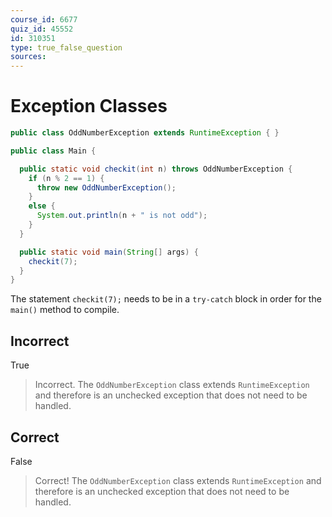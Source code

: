 ```yaml
---
course_id: 6677
quiz_id: 45552
id: 310351
type: true_false_question
sources:
---
```


# Exception Classes

```java
public class OddNumberException extends RuntimeException { }

public class Main {

  public static void checkit(int n) throws OddNumberException {
    if (n % 2 == 1) {
      throw new OddNumberException();
    }
    else {
      System.out.println(n + " is not odd");
    }
  }

  public static void main(String[] args) {
    checkit(7);
  }
}
```

The statement `checkit(7);` needs to be in a `try-catch` block in order for the `main()` method
to compile.

## Incorrect

True  

> Incorrect. The  `OddNumberException` class extends `RuntimeException`
> and therefore is an unchecked exception that does not need to be handled.

## Correct

False

> Correct! The  `OddNumberException` class extends `RuntimeException`
> and therefore is an unchecked exception that does not need to be handled.

